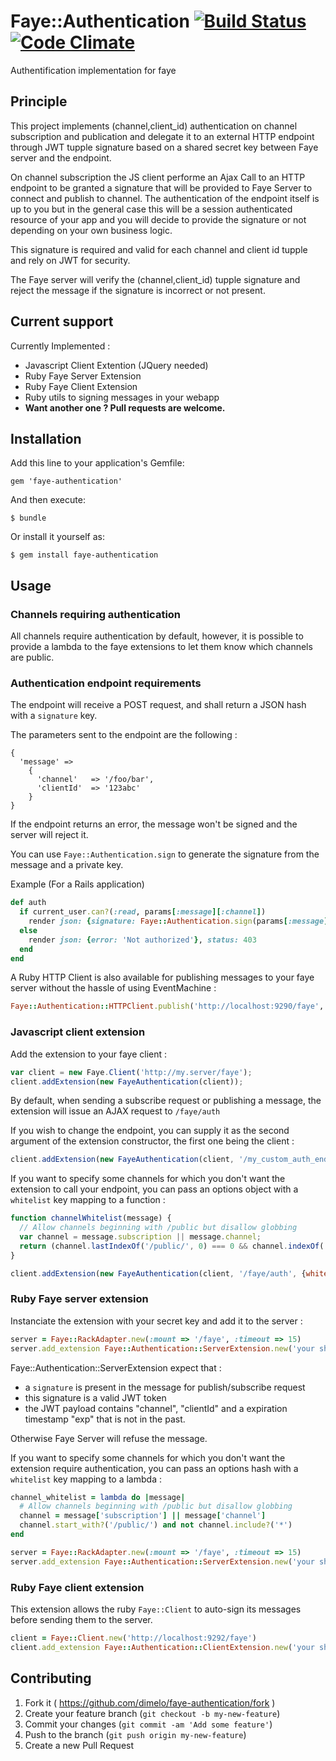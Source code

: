 # Faye::Authentication [![Build Status](https://travis-ci.org/dimelo/faye-authentication.svg?branch=master)](https://travis-ci.org/dimelo/faye-authentication) [![Code Climate](https://codeclimate.com/github/dimelo/faye-authentication.png)](https://codeclimate.com/github/dimelo/faye-authentication)

Authentification implementation for faye

## Principle

This project implements (channel,client_id) authentication on channel subscription and publication and delegate it to an external HTTP endpoint through JWT tupple signature based on a shared secret key between Faye server and the endpoint.

On channel subscription the JS client performe an Ajax Call to an HTTP endpoint to be granted a signature that will be provided to Faye Server to connect and publish to channel. The authentication of the endpoint itself is up to you but in the general case this will be a session authenticated resource of your app and you will decide to provide the signature or not depending on your own business logic.

This signature is required and valid for each channel and client id tupple and rely on JWT for security.

The Faye server will verify the (channel,client_id) tupple signature and reject the message if the signature
is incorrect or not present.

## Current support

Currently Implemented :
  - Javascript Client Extention (JQuery needed)
  - Ruby Faye Server Extension
  - Ruby Faye Client Extension
  - Ruby utils to signing messages in your webapp
  - **Want another one ? Pull requests are welcome.**

## Installation

Add this line to your application's Gemfile:

    gem 'faye-authentication'

And then execute:

    $ bundle

Or install it yourself as:

    $ gem install faye-authentication

## Usage

### Channels requiring authentication

All channels require authentication by default, however, it is possible to provide
a lambda to the faye extensions to let them know which channels are public.

### Authentication endpoint requirements

The endpoint will receive a POST request, and shall return a JSON hash with a ``signature`` key.

The parameters sent to the endpoint are the following :

````
{
  'message' =>
    {
      'channel'   => '/foo/bar',
      'clientId'  => '123abc'
    }
}
````

If the endpoint returns an error, the message won't be signed and the server will reject it.

You can use ``Faye::Authentication.sign`` to generate the signature from the message and a private key.

Example (For a Rails application)

````ruby
def auth
  if current_user.can?(:read, params[:message][:channel])
    render json: {signature: Faye::Authentication.sign(params[:message].slice(:channel,:clientId), 'your shared secret key')}
  else
    render json: {error: 'Not authorized'}, status: 403
  end
end

````

A Ruby HTTP Client is also available for publishing messages to your faye server
without the hassle of using EventMachine :

````ruby
Faye::Authentication::HTTPClient.publish('http://localhost:9290/faye', '/channel', 'data', 'your private key')
````
### Javascript client extension

Add the extension to your faye client :

````javascript
var client = new Faye.Client('http://my.server/faye');
client.addExtension(new FayeAuthentication(client));
````

By default, when sending a subscribe request or publishing a message, the extension
will issue an AJAX request to ``/faye/auth``

If you wish to change the endpoint, you can supply it as the second argument of the extension constructor, the first one being the client :
````javascript
client.addExtension(new FayeAuthentication(client, '/my_custom_auth_endpoint'));
````

If you want to specify some channels for which you don't want the extension to
call your endpoint, you can pass an options object with a ``whitelist`` key mapping
to a function :

````javascript
function channelWhitelist(message) {
  // Allow channels beginning with /public but disallow globbing
  var channel = message.subscription || message.channel;
  return (channel.lastIndexOf('/public/', 0) === 0 && channel.indexOf('*') == -1);
}

client.addExtension(new FayeAuthentication(client, '/faye/auth', {whitelist: channelWhitelist}));
````


### Ruby Faye server extension

Instanciate the extension with your secret key and add it to the server :

````ruby
server = Faye::RackAdapter.new(:mount => '/faye', :timeout => 15)
server.add_extension Faye::Authentication::ServerExtension.new('your shared secret key')
````

Faye::Authentication::ServerExtension expect that :
- a ``signature`` is present in the message for publish/subscribe request
- this signature is a valid JWT token
- the JWT payload contains "channel", "clientId" and a expiration timestamp "exp" that is not in the past.

Otherwise Faye Server will refuse the message.

If you want to specify some channels for which you don't want the extension require
authentication, you can pass an options hash with a ``whitelist`` key mapping
to a lambda :

````ruby
channel_whitelist = lambda do |message|
  # Allow channels beginning with /public but disallow globbing
  channel = message['subscription'] || message['channel']
  channel.start_with?('/public/') and not channel.include?('*')
end

server = Faye::RackAdapter.new(:mount => '/faye', :timeout => 15)
server.add_extension Faye::Authentication::ServerExtension.new('your shared secret key', {whitelist: channel_whitelist})
````

### Ruby Faye client extension

This extension allows the ruby ``Faye::Client`` to auto-sign its messages before sending them to the server.

````ruby
client = Faye::Client.new('http://localhost:9292/faye')
client.add_extension Faye::Authentication::ClientExtension.new('your shared secret key')
````

## Contributing

1. Fork it ( https://github.com/dimelo/faye-authentication/fork )
2. Create your feature branch (`git checkout -b my-new-feature`)
3. Commit your changes (`git commit -am 'Add some feature'`)
4. Push to the branch (`git push origin my-new-feature`)
5. Create a new Pull Request
